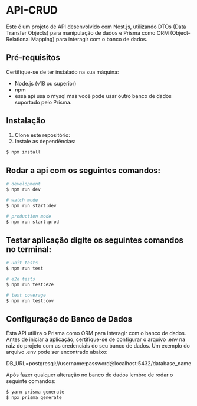 # API-CRUD

Este é um projeto de API desenvolvido com Nest.js, utilizando DTOs (Data Transfer Objects) para manipulação de dados e Prisma como ORM (Object-Relational Mapping) para interagir com o banco de dados.

## Pré-requisitos

Certifique-se de ter instalado na sua máquina:

- Node.js (v18 ou superior)
- npm
- essa api usa o mysql mas você pode usar outro banco de dados suportado pelo Prisma.

## Instalação

1. Clone este repositório:
2. Instale as dependências:

```bash
$ npm install
```

## Rodar a api com os seguintes comandos:

```bash
# development
$ npm run dev

# watch mode
$ npm run start:dev

# production mode
$ npm run start:prod
```

## Testar aplicação digite os seguintes comandos no terminal:

```bash
# unit tests
$ npm run test

# e2e tests
$ npm run test:e2e

# test coverage
$ npm run test:cov
```

## Configuração do Banco de Dados

Esta API utiliza o Prisma como ORM para interagir com o banco de dados. Antes de iniciar a aplicação, certifique-se de configurar o arquivo .env na raiz do projeto com as credenciais do seu banco de dados. Um exemplo do arquivo .env pode ser encontrado abaixo:

DB_URL=postgresql://username:password@localhost:5432/database_name

Após fazer qualquer alteração no banco de dados lembre de rodar o seguinte comandos:

```bash
$ yarn prisma generate
$ npx prisma generate
```
